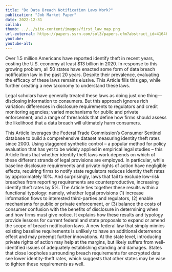 ```yaml
---
title: "Do Data Breach Notification Laws Work?"
publication: "Job Market Paper"
date: 2022-12-31
collab: 
thumb: ../../site-content/images/first_law_map.png
url-external: https://papers.ssrn.com/sol3/papers.cfm?abstract_id=4164674
youtube: 
youtube-alt: 
---
```


Over 1.5 million Americans have reported identify theft in recent years, costing the U.S. economy at least $13 billion in 2020. In response to this growing problem, all 50 states have enacted some form of data breach notification law in the past 20 years. Despite their prevalence, evaluating the efficacy of these laws remains elusive. This Article fills this gap, while further creating a new taxonomy to understand these laws.

Legal scholars have generally treated these laws as doing just one thing—disclosing information to consumers. But this approach ignores rich variation: differences in disclosure requirements to regulators and credit monitoring agencies; varied mechanisms for public and private enforcement; and a range of thresholds that define how firms should assess the likelihood that a data breach will ultimately harm consumers.

This Article leverages the Federal Trade Commission’s Consumer Sentinel database to build a comprehensive dataset measuring identity theft rates since 2000. Using staggered synthetic control – a popular method for policy evaluation that has yet to be widely applied in empirical legal studies – this Article finds that whether identify theft laws work depends on which of these different strands of legal provisions are employed. In particular, while baseline disclosure requirements and private rights of action have negligible effects, requiring firms to notify state regulators reduces identity theft rates by approximately 10%. And surprisingly, laws that fail to exclude low-risk breaches from reporting requirements are counterproductive, increasing identify theft rates by 5%.
The Article ties together these results within a functional typology: namely, whether legal provisions  (1) increase information flows to interested third-parties and regulators, (2) enable mechanisms for public or private enforcement, or (3) balance the costs of consumer confusion with the benefits of disclosure in determining when and how firms must give notice. It explains how these results and typology provide lessons for current federal and state proposals to expand or amend the scope of breach notification laws. A new federal law that simply mimics existing baseline requirements is unlikely to have an additional deterrence effect and may preempt further innovations. At the state level, introducing private rights of action may help at the margins, but likely suffers from well-identified issues of adequately establishing standing and damages. States that close loopholes surrounding breach requirements for encrypted data see lower identity-theft rates, which suggests that other states may be wise to tighten these requirements as well.
